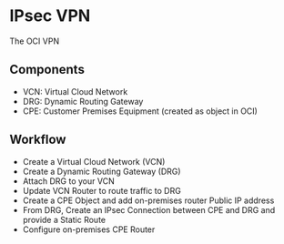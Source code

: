 # IPsec VPN 

The OCI VPN 

## Components

- VCN: Virtual Cloud Network
- DRG: Dynamic Routing Gateway
- CPE: Customer Premises Equipment (created as object in OCI)

## Workflow

- Create a Virtual Cloud Network (VCN)
- Create a Dynamic Routing Gateway (DRG)
- Attach DRG to your VCN
- Update VCN Router to route traffic to DRG 
- Create a CPE Object and add on-premises router Public IP address
- From DRG, Create an IPsec Connection between CPE and DRG and provide a Static Route
- Configure on-premises CPE Router